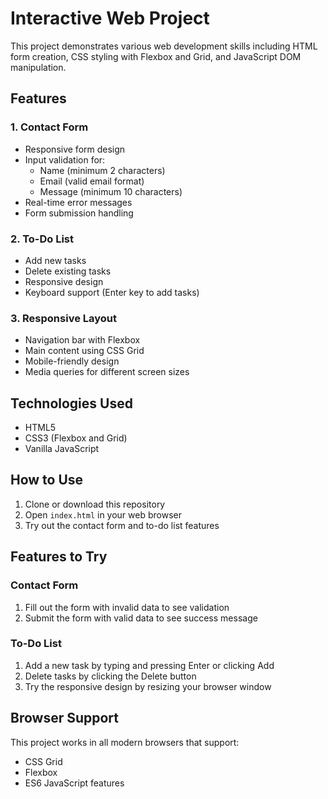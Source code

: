 # Interactive Web Project

This project demonstrates various web development skills including HTML form creation, CSS styling with Flexbox and Grid, and JavaScript DOM manipulation.

## Features

### 1. Contact Form
- Responsive form design
- Input validation for:
  - Name (minimum 2 characters)
  - Email (valid email format)
  - Message (minimum 10 characters)
- Real-time error messages
- Form submission handling

### 2. To-Do List
- Add new tasks
- Delete existing tasks
- Responsive design
- Keyboard support (Enter key to add tasks)

### 3. Responsive Layout
- Navigation bar with Flexbox
- Main content using CSS Grid
- Mobile-friendly design
- Media queries for different screen sizes

## Technologies Used
- HTML5
- CSS3 (Flexbox and Grid)
- Vanilla JavaScript

## How to Use

1. Clone or download this repository
2. Open `index.html` in your web browser
3. Try out the contact form and to-do list features

## Features to Try

### Contact Form
1. Fill out the form with invalid data to see validation
2. Submit the form with valid data to see success message

### To-Do List
1. Add a new task by typing and pressing Enter or clicking Add
2. Delete tasks by clicking the Delete button
3. Try the responsive design by resizing your browser window

## Browser Support
This project works in all modern browsers that support:
- CSS Grid
- Flexbox
- ES6 JavaScript features 